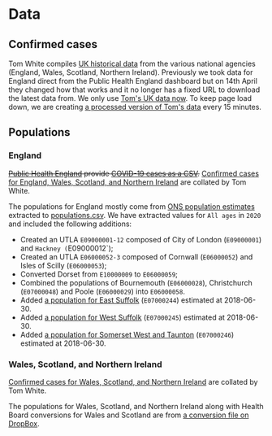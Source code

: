 # Data

## Confirmed cases

Tom White compiles [UK historical data](https://github.com/tomwhite/covid-19-uk-data) from the various national agencies (England, Wales, Scotland, Northern Ireland). Previously we took data for England direct from the Public Health England dashboard but on 14th April they changed how that works and it no longer has a fixed URL to download the latest data from. We only use [Tom's UK data now](https://github.com/tomwhite/covid-19-uk-data/blob/master/data/covid-19-cases-uk.csv). To keep page load down, we are creating [a processed version of Tom's data](utla.json) every 15 minutes.

## Populations

### England

~~[Public Health England](https://www.gov.uk/government/publications/covid-19-track-coronavirus-cases) provide [COVID-19 cases as a CSV](https://www.arcgis.com/home/item.html?id=b684319181f94875a6879bbc833ca3a6).~~ [Confirmed cases for England, Wales, Scotland, and Northern Ireland](https://github.com/tomwhite/covid-19-uk-data/blob/master/data/covid-19-cases-uk.csv) are collated by Tom White.

The populations for England mostly come from [ONS population estimates](https://www.ons.gov.uk/peoplepopulationandcommunity/populationandmigration/populationprojections/datasets/localauthoritiesinenglandtable2) extracted to [populations.csv](populations.csv). We have extracted values for `All ages` in `2020` and included the following additions:

* Created an UTLA `E09000001-12` composed of City of London (`E09000001`) and `Hackney (`E09000012`);
* Created an UTLA `E06000052-3` composed of Cornwall (`E06000052`) and Isles of Scilly (`E06000053`);
* Converted Dorset from `E10000009` to `E06000059`;
* Combined the populations of Bournemouth (`E06000028`), Christchurch (`E07000048`) and Poole (`E06000029`) into `E06000058`.
* Added [a population for East Suffolk](https://www.citypopulation.de/en/uk/eastofengland/admin/E07000244__east_suffolk/) (`E07000244`) estimated at 2018-06-30.
* Added [a population for West Suffolk](https://www.citypopulation.de/en/uk/admin/suffolk/E07000245__west_suffolk/) (`E07000245`) estimated at 2018-06-30.
* Added [a population for Somerset West and Taunton](https://www.citypopulation.de/en/uk/admin/somerset/E07000246__somerset_west_and_taunton/) (`E07000246`) estimated at 2018-06-30.

### Wales, Scotland, and Northern Ireland

[Confirmed cases for Wales, Scotland, and Northern Ireland](https://github.com/tomwhite/covid-19-uk-data/blob/master/data/covid-19-cases-uk.csv) are collated by Tom White.

The populations for Wales, Scotland, and Northern Ireland along with Health Board conversions for Wales and Scotland are from [a conversion file on DropBox](https://www.dropbox.com/s/s2en5rf72zpdbag/Health%20Board%20to%20LA%20Look%20Up.xlsx?dl=0).
